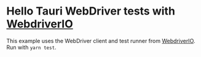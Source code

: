 # Hello Tauri WebDriver tests with [WebdriverIO]

This example uses the WebDriver client and test runner from [WebdriverIO]. Run with `yarn test`.

[WebdriverIO]: https://webdriver.io/